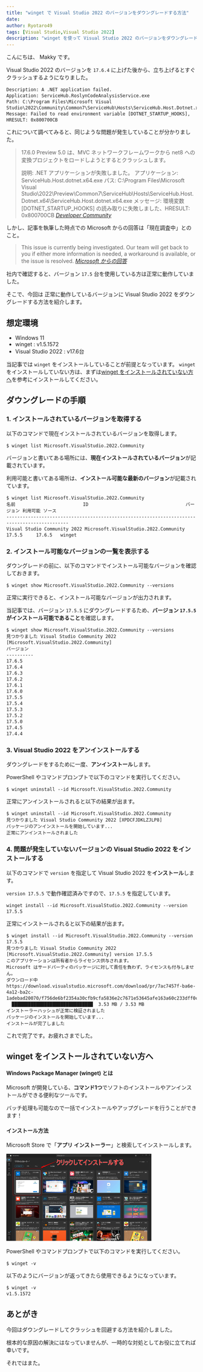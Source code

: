 ```yaml
---
title: "winget で Visual Studio 2022 のバージョンをダウングレードする方法"
date: 
author: Ryotaro49
tags: [Visual Studio,Visual Studio 2022]
description: "winget を使って Visual Studio 2022 のバージョンをダウングレードする方法を紹介します。"
---
```


こんにちは、 Makky です。

Visual Studio 2022 のバージョンを `17.6.4` に上げた後から、立ち上げるとすぐクラッシュするようになりました。

```{4}:title=イベントビューアーでのエラーログ
Description: A .NET application failed.
Application: ServiceHub.RoslynCodeAnalysisService.exe
Path: C:\Program Files\Microsoft Visual Studio\2022\Community\Common7\ServiceHub\Hosts\ServiceHub.Host.Dotnet.x64\ServiceHub.RoslynCodeAnalysisService.exe
Message: Failed to read environment variable [DOTNET_STARTUP_HOOKS], HRESULT: 0x800700CB
```

これについて調べてみると、同じような問題が発生していることが分かりました。

> 17.6.0 Preview 5.0 は、MVC ネットワークフレームワークから net8 への変換プロジェクトをロードしようとするとクラッシュします。
>
> 説明: .NET アプリケーションが失敗しました。
> アプリケーション: ServiceHub.Host.dotnet.x64.exe
> パス: C:\Program Files\Microsoft Visual Studio\2022\Preview\Common7\ServiceHub\Hosts\ServiceHub.Host.Dotnet.x64\ServiceHub.Host.dotnet.x64.exe
> メッセージ: 環境変数 [DOTNET_STARTUP_HOOKS] の読み取りに失敗しました、HRESULT: 0x800700CB
> <cite>[Developer Community](https://developercommunity.visualstudio.com/t/Failed-to-read-environment-variable-DOT/10352220?q=visual+studio+2022+Failed+to+read+environment+variable)</cite>

しかし、記事を執筆した時点での Microsoft からの回答は「現在調査中」とのこと。
> This issue is currently being investigated. Our team will get back to you if either more information is needed, a workaround is available, or the issue is resolved.
> <cite>[Microsoft からの回答](https://developercommunity.visualstudio.com/t/Failed-to-read-environment-variable-DOT/10352220#T-N10357862)</cite>

社内で確認すると、バージョン `17.5` 台を使用している方は正常に動作していました。

そこで、今回は 正常に動作しているバージョンに Visual Studio 2022 をダウングレードする方法を紹介します。

## 想定環境

- Windows 11
- winget : v1.5.1572
- Visual Studio 2022 : v17.6台

当記事では `winget` をインストールしていることが前提となっています。 `winget` をインストールしていない方は、まずは[winget をインストールされていない方へ](#winget-をインストールされていない方へ)を参考にインストールしてください。

## ダウングレードの手順

### 1. インストールされているバージョンを取得する
以下のコマンドで現在インストールされているバージョンを取得します。

```:title=インストールされているバージョンを取得
$ winget list Microsoft.VisualStudio.2022.Community
```
バージョンと書いてある場所には、**現在インストールされているバージョン**が記載されています。

利用可能と書いてある場所は、**インストール可能な最新のバージョン**が記載されています。
```{1,4}:title=バージョン取得結果
$ winget list Microsoft.VisualStudio.2022.Community
名前                         ID                                    バージョン 利用可能 ソース
---------------------------------------------------------------------------------------------
Visual Studio Community 2022 Microsoft.VisualStudio.2022.Community 17.5.5     17.6.5   winget
```
### 2. インストール可能なバージョンの一覧を表示する
ダウングレードの前に、以下のコマンドでインストール可能なバージョンを確認しておきます。

```:title=インストール可能なバージョンの一覧を表示
$ winget show Microsoft.VisualStudio.2022.Community --versions
```
正常に実行できると、インストール可能なバージョンが出力されます。

当記事では、バージョン `17.5.5` にダウングレードするため、**バージョン `17.5.5` がインストール可能であること**を確認します。
```{1,11}:title=インストール可能なバージョンの一覧表示結果
$ winget show Microsoft.VisualStudio.2022.Community --versions
見つかりました Visual Studio Community 2022 [Microsoft.VisualStudio.2022.Community]
バージョン
----------
17.6.5
17.6.4
17.6.3
17.6.2
17.6.1
17.6.0
17.5.5
17.5.4
17.5.3
17.5.2
17.5.0
17.4.5
17.4.4
```

### 3. Visual Studio 2022 をアンインストールする

ダウングレードをするために一度、**アンインストール**します。

PowerShell やコマンドプロンプトで以下のコマンドを実行してください。

```:title=アンインストール
$ winget uninstall --id Microsoft.VisualStudio.2022.Community
```

正常にアンインストールされると以下の結果が出ます。
```{1,4}:title=アンインストール結果
$ winget uninstall --id Microsoft.VisualStudio.2022.Community
見つかりました Visual Studio Community 2022 [XPDCFJDKLZJLP8]
パッケージのアンインストールを開始しています...
正常にアンインストールされました
```
### 4. 問題が発生していないバージョンの Visual Studio 2022 をインストールする

以下のコマンドで `version` を指定して Visual Studio 2022 を**インストール**します。

`version 17.5.5` で動作確認済みですので、`17.5.5` を指定しています。

```:title=インストール
winget install --id Microsoft.VisualStudio.2022.Community --version 17.5.5
```

正常にインストールされると以下の結果が出ます。

```{1,9}:title=インストール結果
$ winget install --id Microsoft.VisualStudio.2022.Community --version 17.5.5
見つかりました Visual Studio Community 2022 [Microsoft.VisualStudio.2022.Community] version 17.5.5
このアプリケーションは所有者からライセンス供与されます。
Microsoft はサードパーティのパッケージに対して責任を負わず、ライセンスも付与しません。
ダウンロード中 https://download.visualstudio.microsoft.com/download/pr/7ac7457f-ba6e-4a12-ba2c-1adebad20070/f756de6bf2354a30cfb9cfa5836e2c7671e53645afe163a60c233dff0cd15849/vs_Community.exe
  ██████████████████████████████  3.53 MB / 3.53 MB
インストーラーハッシュが正常に検証されました
パッケージのインストールを開始しています...
インストールが完了しました
```

これで完了です。お疲れさまでした。

## winget をインストールされていない方へ

#### Windows Package Manager (winget) とは

Microsoft が開発している、**コマンド1つ**でソフトのインストールやアンインストールができる便利なツールです。

バッチ処理も可能なので一括でインストールやアップグレードを行うことができます！

#### インストール方法

Microsoft Store で「**アプリ インストーラー**」と検索してインストールします。

![Microsoft Store で「アプリ インストーラー」を検索](images/001.png "Microsoft Store で「アプリ インストーラー」を検索")

PowerShell やコマンドプロンプトで以下のコマンドを実行してください。
```:title=動作確認としてバージョンを出力する
$ winget -v
```
以下のようにバージョンが返ってきたら使用できるようになっています。
```{2}:title=出力結果
$ winget -v
v1.5.1572
```

## あとがき

今回はダウングレードしてクラッシュを回避する方法を紹介しました。


根本的な原因の解決にはなっていませんが、一時的な対処としてお役に立てれば幸いです。

それではまた。
